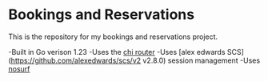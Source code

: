 # Bookings and Reservations

This is the repository for my bookings and reservations project.

-Built in Go verison 1.23
-Uses the [chi router](https://github.com/go-chi/chi/v5)
-Uses [alex edwards SCS](https://github.com/alexedwards/scs/v2 v2.8.0) session management
-Uses [nosurf](https://github.com/justinas/nosurf)
